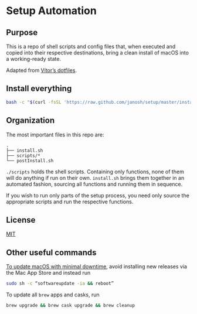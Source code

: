 # Setup Automation

## Purpose

This is a repo of shell scripts and config files that, when executed and copied into their respective destinations, bring a clean install of macOS into a working-ready state.

Adapted from [Vítor’s dotfiles](https://github.com/vitorgalvao/dotfiles).

## Install everything

```bash
bash -c "$(curl -fsSL 'https://raw.github.com/janosh/setup/master/install.sh')"
```

## Organization

The most important files in this repo are:

```text
.
├── install.sh
├── scripts/*
└── postInstall.sh
```

`./scripts` holds the shell scripts. Containing only functions, none of them will do anything if run on their own. `install.sh` brings them together in an automated fashion, sourcing all functions and running them in sequence.

If you wish to run only parts of the setup process, you need only source the appropriate scripts and run the respective functions.

## License

[MIT](license)

## Other useful commands

[To update macOS with minimal downtime](https://9to5mac.com/2017/07/20/how-to-update-mac-using-terminal), avoid installing new releases via the Mac App Store and instead run

```sh
sudo sh -c “softwareupdate -ia && reboot”
```

To update all `brew` apps and casks, run

```sh
brew upgrade && brew cask upgrade && brew cleanup
```

